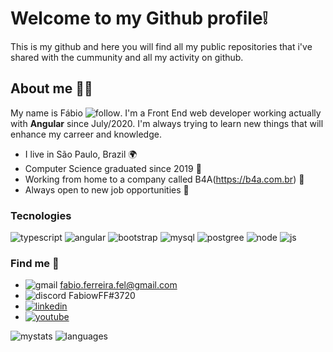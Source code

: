 # Welcome to my Github profile❕
This is my github and here you will find all my public repositories that i've shared with the cummunity and all my activity on github.
## About me 👨‍💻
My name is Fábio ![follow](https://img.shields.io/github/followers/fawbioferreira.svg?style=social&label=Follow&maxAge=2592000). I'm a Front End web developer working actually with **Angular** since July/2020. I'm always trying to learn new things that will enhance my carreer and knowledge.

 - I live in São Paulo, Brazil 🌍
 - Computer Science graduated since 2019 🏫
 - Working from home to a company called B4A(https://b4a.com.br) 💼
 - Always open to new job opportunities 🤝

### Tecnologies 
![typescript](https://img.shields.io/badge/TypeScript-007ACC?style=for-the-badge&logo=typescript&logoColor=white) ![angular](https://img.shields.io/badge/Angular-DD0031?style=for-the-badge&logo=angular&logoColor=white) ![bootstrap](https://img.shields.io/badge/Bootstrap-563D7C?style=for-the-badge&logo=bootstrap&logoColor=white) ![mysql](https://img.shields.io/badge/MySQL-00000F?style=for-the-badge&logo=mysql&logoColor=white) ![postgree](https://img.shields.io/badge/PostgreSQL-316192?style=for-the-badge&logo=postgresql&logoColor=white) ![node](https://img.shields.io/badge/Node.js-43853D?style=for-the-badge&logo=node.js&logoColor=white) ![js](https://img.shields.io/badge/JavaScript-F7DF1E?style=for-the-badge&logo=javascript&logoColor=black) 
### Find me 📧

 - ![gmail](https://img.shields.io/badge/Gmail-D14836?style=for-the-badge&logo=gmail&logoColor=white) fabio.ferreira.fel@gmail.com
 - ![discord](https://img.shields.io/badge/Discord-7289DA?style=for-the-badge&logo=discord&logoColor=white) FabiowFF#3720
 - [![linkedin](https://img.shields.io/badge/LinkedIn-0077B5?style=for-the-badge&logo=linkedin&logoColor=white)](https://www.linkedin.com/in/fabio-ferreira-feltrim-840a74185/)
 - [![youtube](https://img.shields.io/badge/YouTube-FF0000?style=for-the-badge&logo=youtube&logoColor=white)](https://www.youtube.com/channel/UCx9rYm9jsa3i9daJDHwhteQ)

![mystats](https://github-readme-stats.vercel.app/api?username=fawbioferreira&theme=blue-green) ![languages](https://github-readme-stats.vercel.app/api/top-langs/?username=fawbioferreira&theme=blue-green)

